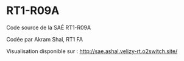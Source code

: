 # RT1-R09A

Code source de la SAÉ RT1-R09A

Codée par Akram Shal, RT1 FA

Visualisation disponible sur : http://sae.ashal.velizy-rt.o2switch.site/
